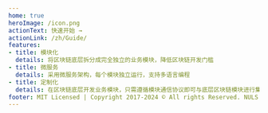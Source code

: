 ```yaml
---
home: true
heroImage: /icon.png
actionText: 快速开始 →
actionLink: /zh/Guide/
features:
- title: 模块化
  details: 将区块链底层拆分成完全独立的业务模块，降低区块链开发门槛
- title: 微服务
  details: 采用微服务架构，每个模块独立运行，支持多语言编程
- title: 定制化
  details: 在区块链底层开发业务模块，只需遵循模块通信协议即可与底层区块链模块进行集成
footer: MIT Licensed | Copyright 2017-2024 © All rights Reserved. NULS
---
```


